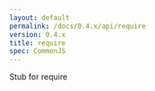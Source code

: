 ```yaml
---
layout: default
permalink: /docs/0.4.x/api/require
version: 0.4.x
title: require
spec: CommonJS
---
```

Stub for require